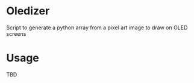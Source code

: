 # Oledizer
Script to generate a python array from a pixel art image to draw on OLED screens

# Usage
TBD
